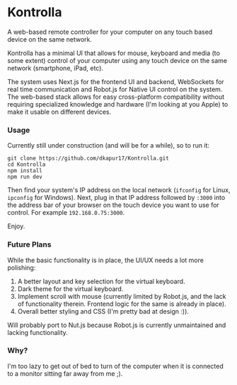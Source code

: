 # Kontrolla

A web-based remote controller for your computer on any touch based device on the same network.

Kontrolla has a minimal UI that allows for mouse, keyboard and media (to some extent) control of your computer using any touch device on the same network (smartphone, iPad, etc).

The system uses Next.js for the frontend UI and backend, WebSockets for real time communication and Robot.js for Native UI control on the system. The web-based stack allows for easy cross-platform compatibility without requiring specialized knowledge and hardware (I'm looking at you Apple) to make it usable on different devices.

### Usage

Currently still under construction (and will be for a while), so to run it:

```
git clone https://github.com/dkapur17/Kontrolla.git
cd Kontrolla
npm install
npm run dev
```

Then find your system's IP address on the local network (`ifconfig` for Linux, `ipconfig` for Windows). Next, plug in that IP address followed by `:3000` into the address bar of your browser on the touch device you want to use for control. For example `192.168.0.75:3000`.

Enjoy.

### Future Plans

While the basic functionality is in place, the UI/UX needs a lot more polishing:

1. A better layout and key selection for the virtual keyboard.
2. Dark theme for the virtual keyboard.
3. Implement scroll with mouse (currently limited by Robot.js, and the lack of functionality therein. Frontend logic for the same is already in place).
4. Overall better styling and CSS (I'm pretty bad at design :)).

Will probably port to Nut.js because Robot.js is currently unmaintained and lacking functionality.

### Why?

I'm too lazy to get out of bed to turn of the computer when it is connected to a monitor sitting far away from me ;).
